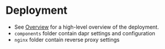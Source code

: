 # Deployment

- See [Overview](../docs/overview.md) for a high-level overview of the deployment.
- `components` folder contain dapr settings and configuration
- `nginx` folder contain reverse proxy settings